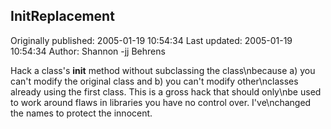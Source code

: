 ## InitReplacement 
Originally published: 2005-01-19 10:54:34 
Last updated: 2005-01-19 10:54:34 
Author: Shannon -jj Behrens 
 
Hack a class's __init__ method without subclassing the class\nbecause a) you can't modify the original class and b) you can't modify other\nclasses already using the first class.  This is a gross hack that should only\nbe used to work around flaws in libraries you have no control over.  I've\nchanged the names to protect the innocent.